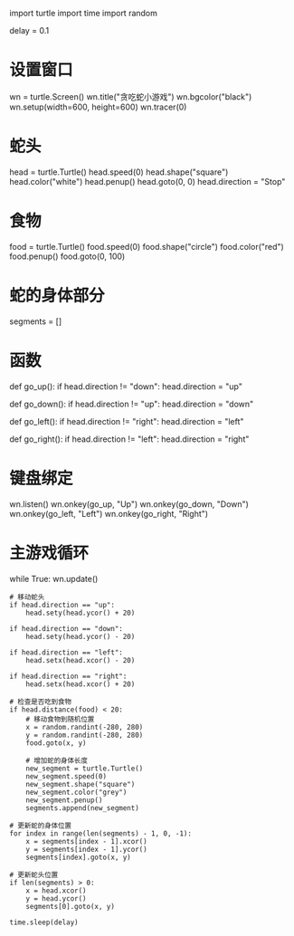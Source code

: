 import turtle
import time
import random

delay = 0.1

# 设置窗口
wn = turtle.Screen()
wn.title("贪吃蛇小游戏")
wn.bgcolor("black")
wn.setup(width=600, height=600)
wn.tracer(0)

# 蛇头
head = turtle.Turtle()
head.speed(0)
head.shape("square")
head.color("white")
head.penup()
head.goto(0, 0)
head.direction = "Stop"

# 食物
food = turtle.Turtle()
food.speed(0)
food.shape("circle")
food.color("red")
food.penup()
food.goto(0, 100)

# 蛇的身体部分
segments = []

# 函数
def go_up():
    if head.direction != "down":
        head.direction = "up"

def go_down():
    if head.direction != "up":
        head.direction = "down"

def go_left():
    if head.direction != "right":
        head.direction = "left"

def go_right():
    if head.direction != "left":
        head.direction = "right"

# 键盘绑定
wn.listen()
wn.onkey(go_up, "Up")
wn.onkey(go_down, "Down")
wn.onkey(go_left, "Left")
wn.onkey(go_right, "Right")

# 主游戏循环
while True:
    wn.update()

    # 移动蛇头
    if head.direction == "up":
        head.sety(head.ycor() + 20)

    if head.direction == "down":
        head.sety(head.ycor() - 20)

    if head.direction == "left":
        head.setx(head.xcor() - 20)

    if head.direction == "right":
        head.setx(head.xcor() + 20)

    # 检查是否吃到食物
    if head.distance(food) < 20:
        # 移动食物到随机位置
        x = random.randint(-280, 280)
        y = random.randint(-280, 280)
        food.goto(x, y)

        # 增加蛇的身体长度
        new_segment = turtle.Turtle()
        new_segment.speed(0)
        new_segment.shape("square")
        new_segment.color("grey")
        new_segment.penup()
        segments.append(new_segment)

    # 更新蛇的身体位置
    for index in range(len(segments) - 1, 0, -1):
        x = segments[index - 1].xcor()
        y = segments[index - 1].ycor()
        segments[index].goto(x, y)

    # 更新蛇头位置
    if len(segments) > 0:
        x = head.xcor()
        y = head.ycor()
        segments[0].goto(x, y)

    time.sleep(delay)
